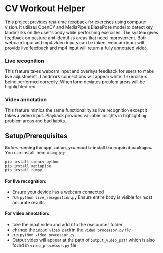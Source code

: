 # CV Workout Helper

This project provides real-time feedback for exercises using computer vision. It utilizes OpenCV and MediaPipe's BlazePose model to detect key landmarks on the user's body while performing exercises. The system gives feedback on posture and identifies areas that need improvement. Both webcam input and mp4 video inputs can be taken, webcam input will provide live feedback and mp4 input will return a fully annotated video.


### Live recognition

This feature takes webcam input and overlays feedback for users to make live adjustments. Landmark connections will appear white if exercise is being performed correctly. When form deviates problem areas will be highlighted red.


### Video annotation

This feature mimics the same functionallity as live recognition except it takes a video input. Playback provides valuable insights in highlighting problem areas and bad habits.

## Setup/Prerequisites

Before running the application, you need to install the required packages. You can install them using `pip`:

```
pip install opencv-python 
pip install mediapipe
pip install numpy
```


#### For live recognition:
- Ensure your device has a webcam connected
- run ``` python live_recognition.py ``` Ensure entire body is visible for most accurate results

#### For video annotation:
- take the input video and add it to the reasources folder
- change the ``input_video_path`` in the ``video_processor.py`` file
- run ``python video_processor.py``
- Output video will appear at the path of ``output_video_path`` which is also found in ``video_processor.py`` file